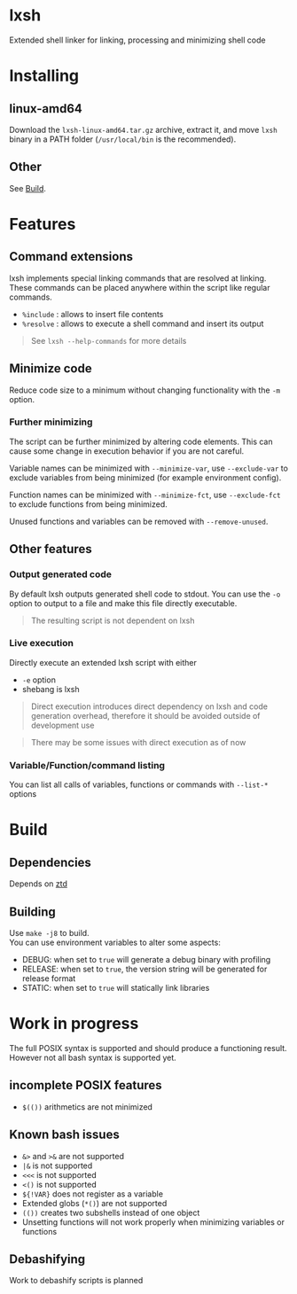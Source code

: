 # lxsh

Extended shell linker for linking, processing and minimizing shell code

# Installing

## linux-amd64

Download the `lxsh-linux-amd64.tar.gz` archive, extract it,
and move `lxsh` binary in a PATH folder (`/usr/local/bin` is the recommended).

## Other

See [Build](#build).

# Features

## Command extensions

lxsh implements special linking commands that are resolved at linking.
These commands can be placed anywhere within the script like regular commands.

- `%include` : allows to insert file contents
- `%resolve` : allows to execute a shell command and insert its output

> See `lxsh --help-commands` for more details

## Minimize code

Reduce code size to a minimum without changing functionality with the `-m` option.

### Further minimizing

The script can be further minimized by altering code elements.
This can cause some change in execution behavior if you are not careful.

Variable names can be minimized with `--minimize-var`,
use `--exclude-var` to exclude variables from being minimized (for example environment config).

Function names can be minimized with `--minimize-fct`,
use `--exclude-fct` to exclude functions from being minimized.

Unused functions and variables can be removed with `--remove-unused`.

## Other features

### Output generated code

By default lxsh outputs generated shell code to stdout.
You can use the `-o` option to output to a file and make this file directly executable.

> The resulting script is not dependent on lxsh

### Live execution

Directly execute an extended lxsh script with either
- `-e` option
- shebang is lxsh

> Direct execution introduces direct dependency on lxsh and code generation overhead,
> therefore it should be avoided outside of development use

> There may be some issues with direct execution as of now

### Variable/Function/command listing

You can list all calls of variables, functions or commands with `--list-*` options

# Build <a name="build"></a>

## Dependencies

Depends on [ztd](https://github.com/zawwz/ztd)

## Building

Use `make -j8` to build.<br>
You can use environment variables to alter some aspects:
- DEBUG: when set to `true` will generate a debug binary with profiling
- RELEASE: when set to `true`, the version string will be generated for release format
- STATIC: when set to `true` will statically link libraries

# Work in progress

The full POSIX syntax is supported and should produce a functioning result. <br>
However not all bash syntax is supported yet.

## incomplete POSIX features

- `$(())` arithmetics are not minimized

## Known bash issues

- `&>` and `>&` are not supported
- `|&` is not supported
- `<<<` is not supported
- `<()` is not supported
- `${!VAR}` does not register as a variable
- Extended globs (`*()`) are not supported
- `(())` creates two subshells instead of one object
- Unsetting functions will not work properly when minimizing variables or functions

## Debashifying

Work to debashify scripts is planned
